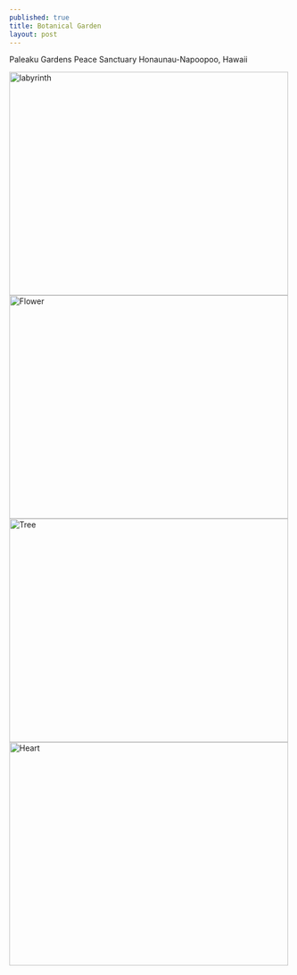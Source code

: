 ```yaml
---
published: true
title: Botanical Garden
layout: post
---
```

Paleaku Gardens Peace Sanctuary
Honaunau-Napoopoo, Hawaii

<div class="row">
    <img src="https://raw.githubusercontent.com/sarahmckee24/sarahmckee24.github.io/master/images/FullSizeRender.jpg" alt="labyrinth" style="width:500px;height:400px;" onclick="openImg(this);">
    <img src="https://raw.githubusercontent.com/sarahmckee24/sarahmckee24.github.io/master/images/IMG_0445.JPG" alt="Flower" style="width:500px;height:400px;" onclick="openImg(this);">
    <img src="https://raw.githubusercontent.com/sarahmckee24/sarahmckee24.github.io/master/images/IMG_0453.JPG" alt="Tree" style="width:500px;height:400px;" onclick="openImg(this);">
    <img src="https://raw.githubusercontent.com/sarahmckee24/sarahmckee24.github.io/master/images/IMG_4774.JPG" alt="Heart" style="width:500px;height:400px;" onclick="openImg(this);">
</div>
